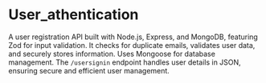 # User_athentication
A user registration API built with Node.js, Express, and MongoDB, featuring Zod for input validation. It checks for duplicate emails, validates user data, and securely stores information. Uses Mongoose for database management. The `/usersignin` endpoint handles user details in JSON, ensuring secure and efficient user management.
